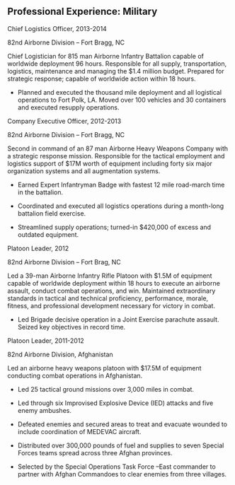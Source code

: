 ## Professional Experience: Military

Chief Logistics Officer, 2013-2014

82nd Airborne Division – Fort Bragg, NC

Chief Logistician for 815 man Airborne Infantry Battalion capable of
worldwide deployment 96 hours.  Responsible for all supply,
transportation, logistics, maintenance and managing the $1.4 million
budget.  Prepared for strategic response; capable of worldwide action
within 18 hours.

* Planned and executed the thousand mile deployment and all logistical
  operations to Fort Polk, LA.  Moved over 100 vehicles and 30
  containers and executed resupply operations.

Company Executive Officer, 2012-2013

82nd Airborne Division – Fort Bragg, NC

Second in command of an 87 man Airborne Heavy Weapons Company with a
strategic response mission. Responsible for the tactical employment
and logistics support of $17M worth of equipment including forty six
major organization systems and all augmentation systems.

* Earned Expert Infantryman Badge with fastest 12 mile road-march time
  in the battalion.

* Coordinated and executed all logistics operations during a
  month-long battalion field exercise.

* Streamlined supply operations; turned-in $420,000 of excess and
  outdated equipment.

Platoon Leader, 2012

82nd Airborne Division – Fort Brag, NC

Led a 39-man Airborne Infantry Rifle Platoon with $1.5M of equipment
capable of worldwide deployment within 18 hours to execute an airborne
assault, conduct combat operations, and win.  Maintained extraordinary
standards in tactical and technical proficiency, performance, morale,
fitness, and professional development necessary for victory in combat.

* Led Brigade decisive operation in a Joint Exercise parachute
assault.  Seized key objectives in record time.

Platoon Leader, 2011-2012

82nd Airborne Division, Afghanistan

Led an airborne heavy weapons platoon with $17.5M of equipment
conducting combat operations in Afghanistan.

* Led 25 tactical ground missions over 3,000 miles in combat.

* Led through six Improvised Explosive Device (IED) attacks and five
  enemy ambushes.

* Defeated enemies and secured areas to treat and evacuate wounded to
  include coordination of MEDEVAC aircraft.

* Distributed over 300,000 pounds of fuel and supplies to seven
  Special Forces teams spread across three Afghan provinces.

* Selected by the Special Operations Task Force –East commander to
  partner with Afghan Commandoes to clear enemies from three villages.
